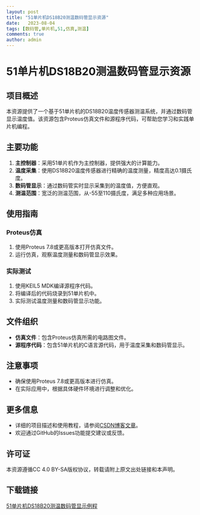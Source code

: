```yaml
---
layout: post
title: "51单片机DS18B20测温数码管显示资源"
date:   2023-08-04
tags: [数码管,单片机,51,仿真,测温]
comments: true
author: admin
---
```

# 51单片机DS18B20测温数码管显示资源

## 项目概述
本资源提供了一个基于51单片机的DS18B20温度传感器测温系统，并通过数码管显示温度值。该资源包含Proteus仿真文件和源程序代码，可帮助您学习和实践单片机编程。

## 主要功能
1. **主控制器**：采用51单片机作为主控制器，提供强大的计算能力。
2. **温度采集**：使用DS18B20温度传感器进行精确的温度测量，精度高达0.1摄氏度。
3. **数码管显示**：通过数码管实时显示采集到的温度值，方便直观。
4. **测温范围**：宽泛的测温范围，从-55至110摄氏度，满足多种应用场景。

## 使用指南
### Proteus仿真
1. 使用Proteus 7.8或更高版本打开仿真文件。
2. 运行仿真，观察温度测量和数码管显示效果。

### 实际测试
1. 使用KEIL5 MDK编译源程序代码。
2. 将编译后的代码烧录到51单片机中。
3. 实际测试温度测量和数码管显示功能。

## 文件组织
- **仿真文件**：包含Proteus仿真所需的电路图文件。
- **源程序代码**：包含51单片机的C语言源代码，用于温度采集和数码管显示。

## 注意事项
- 确保使用Proteus 7.8或更高版本进行仿真。
- 在实际应用中，根据具体硬件环境进行调整和优化。

## 更多信息
- 详细的项目描述和使用教程，请参阅[CSDN博客文章](https://blog.csdn.net/bxy415655001/article/details/127898825)。
- 欢迎通过GitHub的Issues功能提交建议或反馈。

## 许可证
本资源遵循CC 4.0 BY-SA版权协议，转载请附上原文出处链接和本声明。

## 下载链接

[51单片机DS18B20测温数码管显示例程](https://pan.quark.cn/s/e2ee50c274d8)